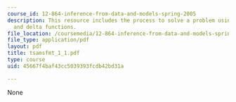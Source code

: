 ```yaml
---
course_id: 12-864-inference-from-data-and-models-spring-2005
description: This resource includes the process to solve a problem using fourier transforms
  and delta functions.
file_location: /coursemedia/12-864-inference-from-data-and-models-spring-2005/45667f4baf43cc5039393fcdb42bd31a_tsamsfmt_1_1.pdf
file_type: application/pdf
layout: pdf
title: tsamsfmt_1_1.pdf
type: course
uid: 45667f4baf43cc5039393fcdb42bd31a

---
```

None
